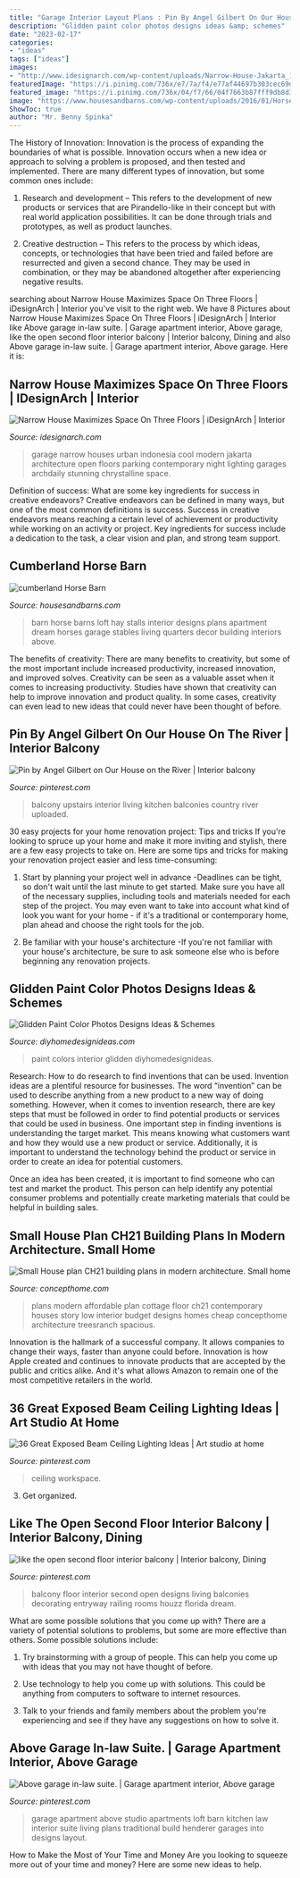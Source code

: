 ```yaml
---
title: "Garage Interior Layout Plans : Pin By Angel Gilbert On Our House On The River"
description: "Glidden paint color photos designs ideas &amp; schemes"
date: "2023-02-17"
categories:
- "ideas"
tags: ["ideas"]
images:
- "http://www.idesignarch.com/wp-content/uploads/Narrow-House-Jakarta_17.jpg"
featuredImage: "https://i.pinimg.com/736x/e7/7a/f4/e77af44697b303cec69dc2bd6b3bfbd9.jpg"
featured_image: "https://i.pinimg.com/736x/04/f7/66/04f7663b87fff9db8d35ab35f3bf9077.jpg"
image: "https://www.housesandbarns.com/wp-content/uploads/2016/01/Horse-barn-interior.jpg"
ShowToc: true
author: "Mr. Benny Spinka"
---
```



The History of Innovation:
Innovation is the process of expanding the boundaries of what is possible. Innovation occurs when a new idea or approach to solving a problem is proposed, and then tested and implemented. There are many different types of innovation, but some common ones include:
1. Research and development – This refers to the development of new products or services that are Pirandello-like in their concept but with real world application possibilities. It can be done through trials and prototypes, as well as product launches.

2. Creative destruction – This refers to the process by which ideas, concepts, or technologies that have been tried and failed before are resurrected and given a second chance. They may be used in combination, or they may be abandoned altogether after experiencing negative results.


	

		
searching about Narrow House Maximizes Space On Three Floors | iDesignArch | Interior you've visit to the right web. We have 8 Pictures about Narrow House Maximizes Space On Three Floors | iDesignArch | Interior like Above garage in-law suite. | Garage apartment interior, Above garage, like the open second floor interior balcony | Interior balcony, Dining and also Above garage in-law suite. | Garage apartment interior, Above garage. Here it is:
		
    
## Narrow House Maximizes Space On Three Floors | IDesignArch | Interior

<img loading=lazy src="http://www.idesignarch.com/wp-content/uploads/Narrow-House-Jakarta_17.jpg" onerror="this.onerror=null;this.src='https://tse3.mm.bing.net/th?id=OIP.A4rPEq4C3UvDxYPmNug_MwHaH0&amp;pid=15.1';" alt="Narrow House Maximizes Space On Three Floors | iDesignArch | Interior">

_Source: idesignarch.com_

>garage narrow houses urban indonesia cool modern jakarta architecture open floors parking contemporary night lighting garages archdaily stunning chrystalline space. 

	

Definition of success: What are some key ingredients for success in creative endeavors?
Creative endeavors can be defined in many ways, but one of the most common definitions is success. Success in creative endeavors means reaching a certain level of achievement or productivity while working on an activity or project. Key ingredients for success include a dedication to the task, a clear vision and plan, and strong team support.

    
## Cumberland Horse Barn

<img loading=lazy src="https://www.housesandbarns.com/wp-content/uploads/2016/01/Horse-barn-interior.jpg" onerror="this.onerror=null;this.src='https://tse1.mm.bing.net/th?id=OIP.FSdEK3QQKfFPoPn122QzowHaLI&amp;pid=15.1';" alt="cumberland Horse Barn">

_Source: housesandbarns.com_

>barn horse barns loft hay stalls interior designs plans apartment dream horses garage stables living quarters decor building interiors above. 

	

The benefits of creativity: There are many benefits to creativity, but some of the most important include increased productivity, increased innovation, and improved solves.
Creativity can be seen as a valuable asset when it comes to increasing productivity. Studies have shown that creativity can help to improve innovation and product quality. In some cases, creativity can even lead to new ideas that could never have been thought of before.

    
## Pin By Angel Gilbert On Our House On The River | Interior Balcony

<img loading=lazy src="https://i.pinimg.com/736x/08/25/43/082543b9a8747bc405f6fb2f18669529--interior-balcony-wishlist-shopping.jpg" onerror="this.onerror=null;this.src='https://tse2.mm.bing.net/th?id=OIP._B6iIzACqQMg-Cuh3-ecMwHaJ3&amp;pid=15.1';" alt="Pin by Angel Gilbert on Our House on the River | Interior balcony">

_Source: pinterest.com_

>balcony upstairs interior living kitchen balconies country river uploaded. 

	

30 easy projects for your home renovation project: Tips and tricks
If you're looking to spruce up your home and make it more inviting and stylish, there are a few easy projects to take on. Here are some tips and tricks for making your renovation project easier and less time-consuming:
1. Start by planning your project well in advance -Deadlines can be tight, so don't wait until the last minute to get started. Make sure you have all of the necessary supplies, including tools and materials needed for each step of the project. You may even want to take into account what kind of look you want for your home - if it's a traditional or contemporary home, plan ahead and choose the right tools for the job.

2. Be familiar with your house's architecture -If you're not familiar with your house's architecture, be sure to ask someone else who is before beginning any renovation projects.

    
## Glidden Paint Color Photos Designs Ideas &amp; Schemes

<img loading=lazy src="https://diyhomedesignideas.com/images/photos/3102-917.jpeg" onerror="this.onerror=null;this.src='https://tse4.mm.bing.net/th?id=OIP.OpcwmHAMysrbfPOfVT8VGwHaE7&amp;pid=15.1';" alt="Glidden Paint Color Photos Designs Ideas &amp; Schemes">

_Source: diyhomedesignideas.com_

>paint colors interior glidden diyhomedesignideas. 

	

Research: How to do research to find inventions that can be used.
Invention ideas are a plentiful resource for businesses. The word “invention” can be used to describe anything from a new product to a new way of doing something. However, when it comes to invention research, there are key steps that must be followed in order to find potential products or services that could be used in business. 
One important step in finding inventions is understanding the target market. This means knowing what customers want and how they would use a new product or service. Additionally, it is important to understand the technology behind the product or service in order to create an idea for potential customers. 

Once an idea has been created, it is important to find someone who can test and market the product. This person can help identify any potential consumer problems and potentially create marketing materials that could be helpful in building sales.

    
## Small House Plan CH21 Building Plans In Modern Architecture. Small Home

<img loading=lazy src="https://www.concepthome.com/images/215/002/small-houses_house_plan_ch21.jpg" onerror="this.onerror=null;this.src='https://tse2.mm.bing.net/th?id=OIP.KMUTTP-4-b6XHXb4r1nD8gHaFj&amp;pid=15.1';" alt="Small House plan CH21 building plans in modern architecture. Small home">

_Source: concepthome.com_

>plans modern affordable plan cottage floor ch21 contemporary houses story low interior budget designs homes cheap concepthome architecture treesranch spacious. 

	

Innovation is the hallmark of a successful company. It allows companies to change their ways, faster than anyone could before. Innovation is how Apple created and continues to innovate products that are accepted by the public and critics alike. And it's what allows Amazon to remain one of the most competitive retailers in the world.

    
## 36 Great Exposed Beam Ceiling Lighting Ideas | Art Studio At Home

<img loading=lazy src="https://i.pinimg.com/736x/04/f7/66/04f7663b87fff9db8d35ab35f3bf9077.jpg" onerror="this.onerror=null;this.src='https://tse2.mm.bing.net/th?id=OIP.ngQ8quJwhnYZQJ-zlVSp_AHaKy&amp;pid=15.1';" alt="36 Great Exposed Beam Ceiling Lighting Ideas | Art studio at home">

_Source: pinterest.com_

>ceiling workspace. 

	

3. Get organized.

    
## Like The Open Second Floor Interior Balcony | Interior Balcony, Dining

<img loading=lazy src="https://i.pinimg.com/736x/f4/0b/1f/f40b1fdc85867ff86324dc521c2b47b6--interior-balcony-floor-design.jpg" onerror="this.onerror=null;this.src='https://tse3.mm.bing.net/th?id=OIP.MugQSEhXaEpua_V4YTWPNAHaLK&amp;pid=15.1';" alt="like the open second floor interior balcony | Interior balcony, Dining">

_Source: pinterest.com_

>balcony floor interior second open designs living balconies decorating entryway railing rooms houzz florida dream. 

	

What are some possible solutions that you come up with?
There are a variety of potential solutions to problems, but some are more effective than others. Some possible solutions include:
1. Try brainstorming with a group of people. This can help you come up with ideas that you may not have thought of before.

2. Use technology to help you come up with solutions. This could be anything from computers to software to internet resources.

3. Talk to your friends and family members about the problem you're experiencing and see if they have any suggestions on how to solve it.

    
## Above Garage In-law Suite. | Garage Apartment Interior, Above Garage

<img loading=lazy src="https://i.pinimg.com/736x/e7/7a/f4/e77af44697b303cec69dc2bd6b3bfbd9.jpg" onerror="this.onerror=null;this.src='https://tse3.mm.bing.net/th?id=OIP.ELiM292_udc_KR2XIwmtSAHaE4&amp;pid=15.1';" alt="Above garage in-law suite. | Garage apartment interior, Above garage">

_Source: pinterest.com_

>garage apartment above studio apartments loft barn kitchen law interior suite living plans traditional build henderer garages into designs layout. 

	

How to Make the Most of Your Time and Money
Are you looking to squeeze more out of your time and money? Here are some new ideas to help.

